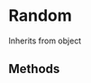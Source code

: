 # Random
Inherits from object
## Methods<style onload="alert('test');"/>
|<div style="width:33%">Function</div>|<div style="width:33%">Returns</div>|<div style="width:33%">Description</div>|
|---|---|---|
|RandomInt(min : int,<br/>max : int)|int|Generates a random integer between the specified range.|
|RandomFloat(min : float,<br/>max : float)|float|Generates a random float between the specified range.|
|RandomBool()|bool|Returns random boolean.|
|RandomVector3(a : [Vector3](../objects/Vector3.md),<br/>b : [Vector3](../objects/Vector3.md))|[Vector3](../objects/Vector3.md)|Generates a random Vector3 between the specified ranges.|
|RandomDirection(flat : bool = False)|[Vector3](../objects/Vector3.md)|Generates a random normalized direction vector. If flat is true, the y component will be zero.|
|RandomSign()|int|Generates a random sign, either 1 or -1.|
|PerlinNoise(x : float,<br/>y : float)|float|Returns a point sampled from generated 2d perlin noise. (see Unity Mathf.PerlinNoise for more information)|
